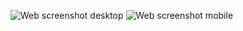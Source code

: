 ![Web screenshot desktop](https://github.com/twinik/agency-page/blob/main/public/screenshots/screenshot-desktop.png)
![Web screenshot mobile](https://github.com/twinik/agency-page/blob/main/public/screenshots/screenshot-mobile.png)
